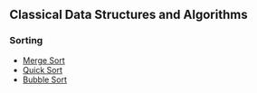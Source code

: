 ## Classical Data Structures and Algorithms
### Sorting
+ [Merge Sort](Merge_Sort.cpp)
+ [Quick Sort](Quick_Sort.cpp)
+ [Bubble Sort](Bubble_Sort.cpp)

